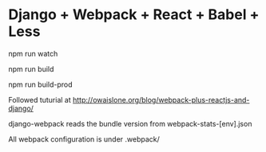 # Django + Webpack + React + Babel + Less

npm run watch

npm run build

npm run build-prod

Followed tuturial at http://owaislone.org/blog/webpack-plus-reactjs-and-django/

django-webpack reads the bundle version from webpack-stats-[env].json

All webpack configuration is under .webpack/

